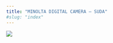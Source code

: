 ```yaml
---
title: "MINOLTA DIGITAL CAMERA – SUDA"
#slug: "index"
---
```


[![](/wp-content/2008/11/PICT2362-300x225.jpg)](/wp-content/2008/11/PICT2362.jpg)